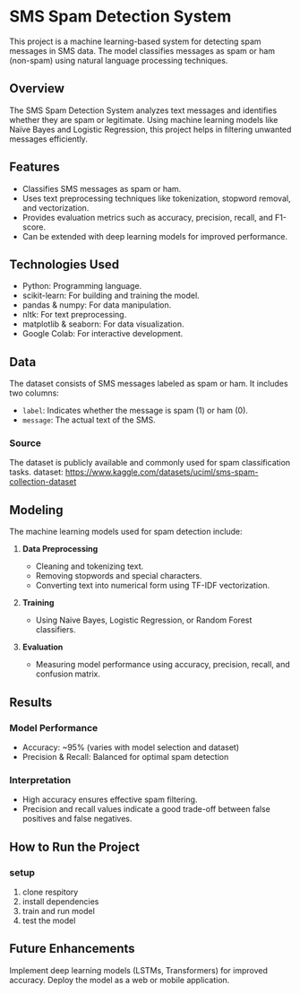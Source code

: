 # SMS Spam Detection System

This project is a machine learning-based system for detecting spam messages in SMS data. The model classifies messages as spam or ham (non-spam) using natural language processing techniques.

## Overview

The SMS Spam Detection System analyzes text messages and identifies whether they are spam or legitimate. Using machine learning models like Naïve Bayes and Logistic Regression, this project helps in filtering unwanted messages efficiently.

## Features

- Classifies SMS messages as spam or ham.
- Uses text preprocessing techniques like tokenization, stopword removal, and vectorization.
- Provides evaluation metrics such as accuracy, precision, recall, and F1-score.
- Can be extended with deep learning models for improved performance.

## Technologies Used

- Python: Programming language.
- scikit-learn: For building and training the model.
- pandas & numpy: For data manipulation.
- nltk: For text preprocessing.
- matplotlib & seaborn: For data visualization.
- Google Colab: For interactive development.

## Data

The dataset consists of SMS messages labeled as spam or ham. It includes two columns:
- `label`: Indicates whether the message is spam (1) or ham (0).
- `message`: The actual text of the SMS.

### Source

The dataset is publicly available and commonly used for spam classification tasks.
dataset: https://www.kaggle.com/datasets/uciml/sms-spam-collection-dataset

## Modeling

The machine learning models used for spam detection include:
1. **Data Preprocessing**  
   - Cleaning and tokenizing text.
   - Removing stopwords and special characters.
   - Converting text into numerical form using TF-IDF vectorization.

2. **Training**  
   - Using Naive Bayes, Logistic Regression, or Random Forest classifiers.

3. **Evaluation**  
   - Measuring model performance using accuracy, precision, recall, and confusion matrix.

## Results

### Model Performance

- Accuracy: ~95% (varies with model selection and dataset)
- Precision & Recall: Balanced for optimal spam detection

### Interpretation

- High accuracy ensures effective spam filtering.
- Precision and recall values indicate a good trade-off between false positives and false negatives.

## How to Run the Project
### setup
1. clone respitory
2. install dependencies
3. train and run model
4. test the model

## Future Enhancements
Implement deep learning models (LSTMs, Transformers) for improved accuracy.
Deploy the model as a web or mobile application.
